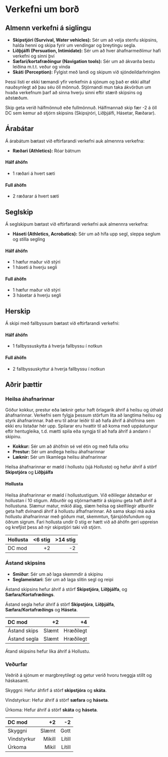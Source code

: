 # Verkefni um borð

## Almenn verkefni á siglingu

- **Skipstjóri (Survival, Water vehicles):** Sér um að velja stenfu skipsins, halda henni og skipa fyrir um vendingar og breytingu segla.
- **Liðþjálfi (Persuation, Intimidate):** Sér um að hver áhafnarmeðlimur hafi verkefni og sinni því
- **Sæfari/kortafræðingur (Navigation tools):** Sér um að ákvarða bestu leiðina m.t.t. veður og vinda
- **Skáti (Perception):** Fylgist með landi og skipum við sjóndeildarhringinn

Þessi listi er ekki tæmandi yfir verkefnin á sjónum og það er ekki alltaf nauðsynlegt að þau séu öll mönnuð. Stjórnandi mun taka ákvörðun um hvaða verkefnum þarf að sinna hverju sinni eftir stærð skipsins og aðstæðum. 

Skip geta verið hálfmönnuð eðe fullmönnuð. Hálfmannað skip fær -2 á öll DC sem kemur að stjórn skipsins (Skipsjróri, Liðþjálfi, Hásetar, Ræðarar).

## Árabátar

Á árabátum bætast við eftirfarandi verkefni auk almennra verkefna:

- **Ræðari (Athletics):** Róar bátnum

#### Hálf áhöfn
- 1 ræðari á hvert sæti

#### Full áhöfn
- 2 ræðarar á hvert sæti


## Seglskip

Á seglskipum bætast við eftirfarandi verkefni auk almennra verkefna:

- **Háseti (Athletics, Acrobatics):** Sér um að hífa upp segl, sleppa seglum og stilla segling

#### Hálf áhöfn

- 1 hæfur maður við stýri
- 1 háseti á hverju segli

#### Full áhöfn

- 1 hæfur maður við stýri
- 3 hásetar á hverju segli

## Herskip

Á skipi með fallbyssum bætast við eftirfarandi verkefni:

#### Hálf áhöfn

- 1 fallbyssuskytta á hverja fallbyssu í notkun

#### Full áhöfn

- 2 fallbyssuskyttur á hverja fallbyssu í notkun

## Aðrir þættir

### Heilsa áhafnarinnar

Góður kokkur, prestur eða læknir getur haft örlagarík áhrif á heilsu og úthald áhafnarinnar.
Verkefni sem fylgja þessum störfum líta að langtíma heilsu og styrk áhafnarinnar.
Það eru til aðrar leiðir til að hafa áhrif á áhöfnina sem ekki eru listaðar hér upp. Spilarar eru hvattir til að koma með uppástungur eftir hentugleika, t.d. mætti spila eða syngja til að hafa áhrif á andann í skipinu.

- **Kokkur:** Sér um að áhöfnin sé vel étin og með fulla orku
- **Prestur:** Sér um andlega heilsu áhafnarinnar
- **Læknir:** Sér um líkamlega heilsu áhafnarinnar

Heilsa áhafnarinnar er mæld í hollustu (sjá *Hollusta*) og hefur áhrif á störf **Skipstjóra** og **Liðþjálfa**

#### Hollusta

Heilsa áhafnarinnar er mæld í hollustustigum. 
Við eðlilegar áðstæður er hollustan í 10 stigum. Atburðir og stjórnarhættir á skipinu geta haft áhrif á hollustuna. Slæmur matur, mikið álag, slæm heilsa og skelfilegir atburðir geta haft dvínandi áhrif á hollustu áfhafnarinnar. Að sama skapi má auka hollustu áhafnarinnar með góðum mat, skemmtun, fjársjóðsfundum og öðrum sigrum.
Fari hollusta undir 0 stig er hætt við að áhöfn geri uppreisn og krefjist þess að nýr skipstjóri taki við stjórn.

| Hollusta	| <6 stig 	| >14 stig 	|
|:----------|----------:|----------:|
| DC mod	| +2		| -2		|


### Ástand skipsins

- **Smiður**: Sér um að laga skemmdir á skipinu
- **Seglameistari**: Sér um að laga slitin segl og reipi

Ástand skipsins hefur áhrif á störf **Skipstjóra**, **Liðþjálfa**, og **Sæfara/Kortafræðings**.

Ástand segla hefur áhrif á störf **Skipstjóra**, **Liðþjálfa**, **Sæfara/Kortafræðings** og **Háseta**.

| DC mod			| +2				| +4				|
|:------------------|------------------:|------------------:|
| Ástand skips		| Slæmt				| Hræðilegt			|
| Ástand segla		| Slæmt				| Hræðilegt			|

Átand skipsins hefur líka áhrif á Hollustu.

### Veðurfar

Veðrið á sjónum er margbreytilegt og getur verið hvoru tveggja stillt og háskasamt.

Skyggni: Hefur áhfirf á störf **skipstjóra** og **skáta**.

Vindstyrkur: Hefur áhrif á störf **sæfara** og **háseta**.

Úrkoma: Hefur áhrif á störf **skáta** og **háseta**.

| DC mod		| +2				| -2				|
|:--------------|------------------:|------------------:|
| Skyggni		| Slæmt				| Gott				|
| Vindstyrkur	| Mikill			| Lítill			|
| Úrkoma		| Mikil				| Lítill			|
